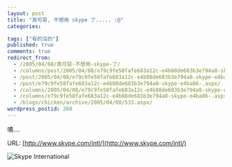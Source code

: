 ```yaml
---
layout: post
title: "真可惡, 不想用 skype 了..... :@"
categories:

tags: ["有的沒的"]
published: true
comments: true
redirect_from:
  - /2005/04/08/真可惡-不想用-skype-了/
  - /columns/post/2005/04/08/e79c9fe58fafe683a12c-e4b88de683b3e794a8-skype-e4ba86-.aspx/
  - /post/2005/04/08/e79c9fe58fafe683a12c-e4b88de683b3e794a8-skype-e4ba86-.aspx/
  - /post/e79c9fe58fafe683a12c-e4b88de683b3e794a8-skype-e4ba86-.aspx/
  - /columns/2005/04/08/e79c9fe58fafe683a12c-e4b88de683b3e794a8-skype-e4ba86-.aspx/
  - /columns/e79c9fe58fafe683a12c-e4b88de683b3e794a8-skype-e4ba86-.aspx/
  - /blogs/chicken/archive/2005/04/08/533.aspx/
wordpress_postid: 260
---
```


嘖....

URL: [http://www.skype.com/intl/](http://www.skype.com/intl/)

![Skype International](/wp-content/be-files/skype-international.gif)
